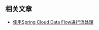 ## 相关文章

+ [使用Spring Cloud Data Flow进行流处理](http://tu-yucheng.github.io/springcloud/2023/05/13/spring-cloud-data-flow-stream-processing.html)
